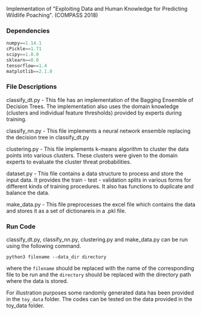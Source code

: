 
Implementation of "Exploiting Data and Human Knowledge for Predicting Wildlife Poaching". (COMPASS 2018)

### Dependencies
```python
numpy==1.14.1
cPickle==1.71
scipy==1.0.0
sklearn==0.0
tensorflow==1.4
matplotlib==2.1.0
```
### File Descriptions
classify_dt.py - This file has an implementation of the Bagging Ensemble of Decision Trees. The implementation also uses the domain knowledge (clusters and individual feature thresholds) provided by experts during training. 

classify_nn.py - This file implements a neural network ensemble replacing the decision tree in classify_dt.py

clustering.py - This file implements k-means algorithm to cluster the data points into various clusters. These clusters were given to the domain experts to evaluate the cluster threat probabilities.

dataset.py - This file contains a data structure to process and store the input data. It provides the train - test - validation splits in various forms for different kinds of training procedures. It also has functions to duplicate and balance the data.

make_data.py - This file preprocesses the excel file which contains the data and stores it as a set of dictionareis in a .pkl file. 

### Run Code
classify_dt.py, classify_nn.py, clustering.py and make_data.py can be run using the following command.
```
python3 filename --data_dir directory
```
where the `filename` should be replaced with the name of the corresponding file to be run and the `directory` should be replaced with the directory path where the data is stored.

For illustration purposes some randomly generated data has been provided in the `toy_data` folder. The codes can be tested on the data provided in the toy_data folder.

